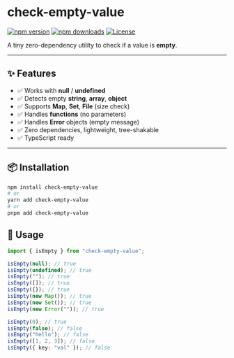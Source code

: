 # check-empty-value

[![npm version](https://img.shields.io/npm/v/check-empty-value.svg?style=flat)](https://www.npmjs.com/package/check-empty-value)
[![npm downloads](https://img.shields.io/npm/dm/check-empty-value.svg?style=flat)](https://www.npmjs.com/package/check-empty-value)
[![License](https://img.shields.io/npm/l/check-empty-value.svg?style=flat)](LICENSE)

A tiny zero-dependency utility to check if a value is **empty**.

---

## ✨ Features

- ✅ Works with **null** / **undefined**
- ✅ Detects empty **string**, **array**, **object**
- ✅ Supports **Map**, **Set**, **File** (size check)
- ✅ Handles **functions** (no parameters)
- ✅ Handles **Error** objects (empty message)
- ✅ Zero dependencies, lightweight, tree-shakable
- ✅ TypeScript ready

---

## 📦 Installation

```bash
npm install check-empty-value
# or
yarn add check-empty-value
# or
pnpm add check-empty-value
```

## 🚀 Usage

```ts
import { isEmpty } from "check-empty-value";

isEmpty(null); // true
isEmpty(undefined); // true
isEmpty(""); // true
isEmpty([]); // true
isEmpty({}); // true
isEmpty(new Map()); // true
isEmpty(new Set()); // true
isEmpty(new Error("")); // true

isEmpty(0); // true
isEmpty(false); // false
isEmpty("hello"); // false
isEmpty([1, 2, 3]); // false
isEmpty({ key: "val" }); // false
```
